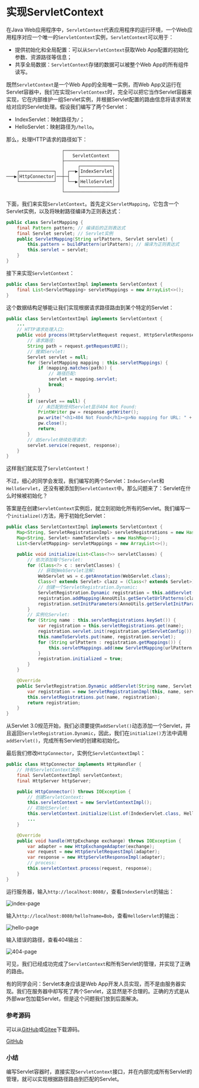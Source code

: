 # 实现ServletContext

在Java Web应用程序中，`ServletContext`代表应用程序的运行环境，一个Web应用程序对应一个唯一的`ServletContext`实例，`ServletContext`可以用于：

- 提供初始化和全局配置：可以从`ServletContext`获取Web App配置的初始化参数、资源路径等信息；
- 共享全局数据：`ServletContext`存储的数据可以被整个Web App的所有组件读写。

既然`ServletContext`是一个Web App的全局唯一实例，而Web App又运行在Servlet容器中，我们在实现`ServletContext`时，完全可以把它当作Servlet容器来实现，它在内部维护一组Servlet实例，并根据Servlet配置的路由信息将请求转发给对应的Servlet处理。假设我们编写了两个Servlet：

- IndexServlet：映射路径为`/`；
- HelloServlet：映射路径为`/hello`。

那么，处理HTTP请求的路径如下：

```ascii
                     ┌────────────────────┐
                     │   ServletContext   │
                     ├────────────────────┤
                     │     ┌────────────┐ │
    ┌─────────────┐  │ ┌──▶│IndexServlet│ │
───▶│HttpConnector│──┼─┤   ├────────────┤ │
    └─────────────┘  │ └──▶│HelloServlet│ │
                     │     └────────────┘ │
                     └────────────────────┘
```

下面，我们来实现`ServletContext`。首先定义`ServletMapping`，它包含一个Servlet实例，以及将映射路径编译为正则表达式：

```java
public class ServletMapping {
    final Pattern pattern; // 编译后的正则表达式
    final Servlet servlet; // Servlet实例
    public ServletMapping(String urlPattern, Servlet servlet) {
        this.pattern = buildPattern(urlPattern); // 编译为正则表达式
        this.servlet = servlet;
    }
}
```

接下来实现`ServletContext`：

```java
public class ServletContextImpl implements ServletContext {
    final List<ServletMapping> servletMappings = new ArrayList<>();
}
```

这个数据结构足够能让我们实现根据请求路径路由到某个特定的Servlet：

```java
public class ServletContextImpl implements ServletContext {
    ...
    // HTTP请求处理入口:
    public void process(HttpServletRequest request, HttpServletResponse response) throws IOException, ServletException {
        // 请求路径:
        String path = request.getRequestURI();
        // 搜索Servlet:
        Servlet servlet = null;
        for (ServletMapping mapping : this.servletMappings) {
            if (mapping.matches(path)) {
                // 路径匹配:
                servlet = mapping.servlet;
                break;
            }
        }
        if (servlet == null) {
            // 未匹配到任何Servlet显示404 Not Found:
            PrintWriter pw = response.getWriter();
            pw.write("<h1>404 Not Found</h1><p>No mapping for URL: " + path + "</p>");
            pw.close();
            return;
        }
        // 由Servlet继续处理请求:
        servlet.service(request, response);
    }
}
```

这样我们就实现了`ServletContext`！

不过，细心的同学会发现，我们编写的两个Servlet：`IndexServlet`和`HelloServlet`，还没有被添加到`ServletContext`中。那么问题来了：Servlet在什么时候被初始化？

答案是在创建`ServletContext`实例后，就立刻初始化所有的Servlet。我们编写一个`initialize()`方法，用于初始化Servlet：

```java
public class ServletContextImpl implements ServletContext {
    Map<String, ServletRegistrationImpl> servletRegistrations = new HashMap<>();
    Map<String, Servlet> nameToServlets = new HashMap<>();
    List<ServletMapping> servletMappings = new ArrayList<>();

    public void initialize(List<Class<?>> servletClasses) {
        // 依次添加每个Servlet:
        for (Class<?> c : servletClasses) {
            // 获取@WebServlet注解:
            WebServlet ws = c.getAnnotation(WebServlet.class);
            Class<? extends Servlet> clazz = (Class<? extends Servlet>) c;
            // 创建一个ServletRegistration.Dynamic:
            ServletRegistration.Dynamic registration = this.addServlet(AnnoUtils.getServletName(clazz), clazz);
            registration.addMapping(AnnoUtils.getServletUrlPatterns(clazz));
            registration.setInitParameters(AnnoUtils.getServletInitParams(clazz));
        }
        // 实例化Servlet:
        for (String name : this.servletRegistrations.keySet()) {
            var registration = this.servletRegistrations.get(name);
            registration.servlet.init(registration.getServletConfig());
            this.nameToServlets.put(name, registration.servlet);
            for (String urlPattern : registration.getMappings()) {
                this.servletMappings.add(new ServletMapping(urlPattern, registration.servlet));
            }
            registration.initialized = true;
        }
    }

    @Override
    public ServletRegistration.Dynamic addServlet(String name, Servlet servlet) {
        var registration = new ServletRegistrationImpl(this, name, servlet);
        this.servletRegistrations.put(name, registration);
        return registration;
    }
}
```

从Servlet 3.0规范开始，我们必须要提供`addServlet()`动态添加一个Servlet，并且返回`ServletRegistration.Dynamic`，因此，我们在`initialize()`方法中调用`addServlet()`，完成所有Servlet的创建和初始化。

最后我们修改`HttpConnector`，实例化`ServletContextImpl`：

```java
public class HttpConnector implements HttpHandler {
    // 持有ServletContext实例:
    final ServletContextImpl servletContext;
    final HttpServer httpServer;

    public HttpConnector() throws IOException {
        // 创建ServletContext:
        this.servletContext = new ServletContextImpl();
        // 初始化Servlet:
        this.servletContext.initialize(List.of(IndexServlet.class, HelloServlet.class));
        ...
    }

    @Override
    public void handle(HttpExchange exchange) throws IOException {
        var adapter = new HttpExchangeAdapter(exchange);
        var request = new HttpServletRequestImpl(adapter);
        var response = new HttpServletResponseImpl(adapter);
        // process:
        this.servletContext.process(request, response);
    }
}
```

运行服务器，输入`http://localhost:8080/`，查看`IndexServlet`的输出：

![index-page](index-page.jpg)

输入`http://localhost:8080/hello?name=Bob`，查看`HelloServlet`的输出：

![hello-page](hello-page.jpg)

输入错误的路径，查看404输出：

![404-page](404-page.jpg)

可见，我们已经成功完成了`ServletContext`和所有Servlet的管理，并实现了正确的路由。

有的同学会问：Servlet本身应该是Web App开发人员实现，而不是由服务器实现。我们在服务器中却写死了两个Servlet，这显然是不合理的。正确的方式是从外部war包加载Servlet，但是这个问题我们放到后面解决。

### 参考源码

可以从[GitHub](https://github.com/youkechaung/jerrymouse/tree/main/step-by-step/servlet-context-support)或[Gitee](https://gitee.com/liaoxuefeng/jerrymouse/tree/main/step-by-step/servlet-context-support)下载源码。

<a class="git-explorer" href="https://github.com/youkechaung/jerrymouse/tree/main/step-by-step/servlet-context-support">GitHub</a>

### 小结

编写Servlet容器时，直接实现`ServletContext`接口，并在内部完成所有Servlet的管理，就可以实现根据路径路由到匹配的Servlet。
